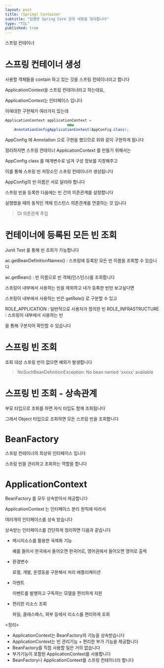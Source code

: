```yaml
---
layout: post
title: (Spring) Container
subtitle: "김영한 Spring Core 강의 내용을 정리합니다"
type: "TIL"
published: true
---
```


스프링 컨테이너

# 스프링 컨테이너 생성

사용할 객체들을 contain 하고 있는 것을 스프링 컨테이너라고 합니다

ApplicationContext을 스프링 컨테이너라고 하는데요,

ApplicationContext는 인터페이스 입니다

이에대한 구현체가 여러가지 있는데

```java
ApplicationContext applicationContext =
                            new
    AnnotationConfigApplicationContext(AppConfig.class);
```

AppConfig 에 Annotation 으로 구현을 했으므로 위와 같이 구현하게 됩니다

정리하자면 스프링 컨테이너 ApplicationContext 를 만들기 위해서는 

AppConfig.class 를 매개변수로 넘겨 구성 정보를 지정해주고

이를 통해 스프링 빈 저장소인 스프링 컨테이너가 생성됩니다

AppConfig의 빈 이름은 서로 달라야 합니다

스프링 빈을 등록한 다음에는 빈 간의 의존관계를 설정합니다

실행했을 때의 동적인 객체 인스턴스 의존관계를 연결하는 것 입니다

> DI 의존관계 주입 

# 컨테이너에 등록된 모든 빈 조회

Junit Test 를 통해 빈 조회가 가능합니다

ac.getBeanDefinitionNames() : 스프링에 등록된 모든 빈 이름을 조회할 수 있습니다

ac.getBean() : 빈 이름으로 빈 객체(인스턴스)를 조회합니다

스프링이 내부에서 사용하는 빈을 제외하고 내가 등록한 빈만 보고싶다면

스프링이 내부에서 사용하는 빈은 getRole() 로 구분할 수 있고

ROLE_APPLICATION : 일반적으로 사용자가 정의한 빈 ROLE_INFRASTRUCTURE : 스프링이 내부에서 사용하는 빈

을 통해 구분지어 확인할 수 있습니다

# 스프링 빈 조회

조회 대상 스프링 빈이 없으면 예외가 발생합니다

> NoSuchBeanDefinitionException: No bean named 'xxxxx' available

# 스프링 빈 조회 - 상속관계

부모 타입으로 조회를 하면 자식 타입도 함께 조회됩니다

그래서 Object 타입으로 조회하면 모든 스프링 빈을 조회합니다

# BeanFactory

스프링 컨테이너의 최상위 인터페이스 입니다

스프링 빈을 관리하고 조회하는 역할을 합니다

# ApplicationContext

BeanFactory 를 모두 상속받아서 제공합니다

ApplicationContext 는 인터페이스 분리 원칙에 따라서

여러개의 인터페이스를 상속 받습니다

상속받는 인터페이스를 간단하게 정리하면 다음과 같습니다

- 메시지소스를 활용한 국제화 기능

    예를 들어서 한국에서 들어오면 한국어로, 영어권에서 들어오면 영어로 출력 
    
- 환경변수

    로컬, 개발, 운영등을 구분해서 처리 애플리케이션 
    
- 이벤트

    이벤트를 발행하고 구독하는 모델을 편리하게 지원

- 편리한 리소스 조회

    파일, 클래스패스, 외부 등에서 리소스를 편리하게 조회

<정리>
- ApplicationContext는 BeanFactory의 기능을 상속받습니다
- ApplicationContext는 빈 관리기능 + 편리한 부가 기능을 제공합니다
- BeanFactory를 직접 사용할 일은 거의 없습니다 
- 부가기능이 포함된 ApplicationContext를 사용합니다 
- BeanFactory나 ApplicationContext를 스프링 컨테이너라 합니다